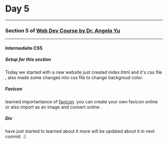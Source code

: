 # Day 5
___
### Section 5 of [Web Dev Course by Dr. Angela Yu](https://www.udemy.com/course/the-complete-web-development-bootcamp)
___

#### Intermedaite CSS

##### Setup for this section
Today we started  with  a new website just created  index.html and it's css file , also made some changes into css file to change backgroud color.

##### Favicon

learned  importantance of [favicon](favicon.cc). you can create your own favicon online or also import as an image and convert online .

##### Div

have just started to learned about it more will be updated about it in next commit. :)